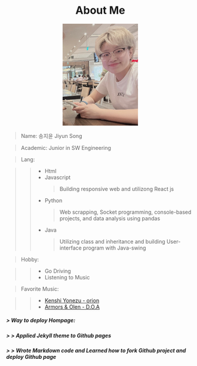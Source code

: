 <h1 style="text-align: center;"> About Me </h1>

<div style="text-align: center;">

<img src="/assets/me2.jpg" width="40%" height="40%" >

</div>

> Name: 송지윤 Jiyun Song

> Academic: Junior in SW Engineering

> Lang:

> > - Html
> > - Javascript
> >   > Building responsive web and utilizong React js
> > - Python
> >   > Web scrapping, Socket programming, console-based projects, and data analysis using pandas
> > - Java
> >   > Utilizing class and inheritance and building User-interface program with Java-swing

> Hobby:

> > - Go Driving
> > - Listening to Music

> Favorite Music:

> > - [Kenshi Yonezu - orion](https://youtu.be/lzAyrgSqeeE)
> > - [Armors & Olen - D.O.A](https://youtu.be/n3Nt6FPS9hQ)

<!-- prettier-ignore-start -->

##### > Way to deploy Hompage:
##### > > Applied Jekyll theme to Github pages
##### > > Wrote Markdown code and Learned how to fork Github project and deploy Github page 

<!-- prettier-ignore-end -->

